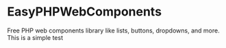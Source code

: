 # EasyPHPWebComponents
Free PHP web components library like lists, buttons, dropdowns, and more.
This is a simple test
